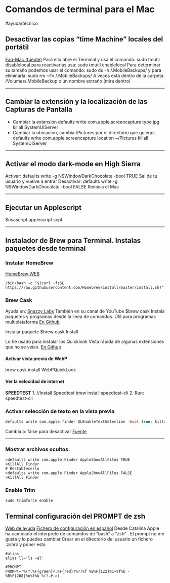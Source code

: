 # Comandos de terminal para el Mac
#ayuda/técnico 
## Desactivar las copias “time Machine” locales del portátil
[Faq-Mac (fuente)](http://www.faq-mac.com/2017/02/desactivar-las-copia-de-seguridad-locales-de-time-machine-en-portatiles/)
Para ello abre el Terminal y usa el comando:
sudo tmutil disablelocal
para reactivarlas usa:
sudo tmutil enablelocal
Para determinar su tamaño podemos usar el comando:
sudo du -h /.MobileBackups/
y para eliminarla:
sudo rm -rfv /.MobileBackups/
A veces está dentro de la carpeta /Volumes/.MobileBackup o un nombre extraño (mira dentro)
- - - -
## Cambiar la extensión y la localización de las Capturas de Pantalla
- Cambiar la extensión
defaults write com.apple.screencapture type jpg
killall SystemUIServer
- Cambiar la ubicación, cambia /Pictures por el directorio que quieras.
defaults write com.apple.screencapture location ~/Pictures
killall SystemUIServer
- - - -
## Activar el modo dark-mode en High Sierra
Activar:
defaults write -g NSWindowDarkChocolate -bool TRUE
Sal de tu usuario y vuelve a entrar
Desactivar:
defaults write -g NSWindowDarkChocolate -bool FALSE
Reinicia el Mac
- - - -
## Ejecutar un Applescript 
$osascript applescript.scpt
- - - -
## Instalador de Brew para Terminal. Instalas paquetes desde terminal
### Instalar HomeBrew
[HomeBrew WEB](https://brew.sh/)
``` 
/bin/bash -c "$(curl -fsSL https://raw.githubusercontent.com/Homebrew/install/master/install.sh)"

```

### Brew Cask
Ayuda en: [Snazzy Labs](https://pastebin.com/jV9XzPrs) También en su canal de YouTube
$brew cask
Instala paquetes y programas desde la linea de comandos. Útil para programas multiplataforma
[En Github](https://github.com/Homebrew/homebrew-cask/blob/master/USAGE.md)

Instalar paquete
$brew cask Install <paquete>

Lo he usado para instalar los Quicklook Vista rápida de algunas extensiones que no se veían.
[En Githup](https://github.com/sindresorhus/quick-look-plugins/blob/master/readme.md)
#### Activar vista previa de WebP
brew cask install WebPQuickLook
#### Ver la velocidad de internet
 **SPEEDTEST**
	1. //Install Speedtest         brew install speedtest-cli
	2. Run:                        speedtest-cli




### Activar selección de texto en la vista previa
``` c
defaults write com.apple.finder QLEnableTextSelection -bool true; killall Finder
```

Cambia a: false para desactivar
[Fuente](https://coderwall.com/p/94rlia/copy-text-code-from-osx-quicklook-directly)

- - - -
### Mostrar archivos ocultos.
``` 
>defaults write com.apple.Finder AppleShowAllFiles TRUE
>KillAll Finder
# Restablecerlo 
>defaults write com.apple.Finder AppleShowAllFiles FALSE
>KillAll Finder
```

### Enable Trim
``` 
sudo trimforce enable
```

## Terminal configuración del PROMPT de zsh
[Web de ayuda](https://scriptingosx.com/2019/07/moving-to-zsh-06-customizing-the-zsh-prompt/) [Fichero de configuración en español](https://gist.github.com/3rn3st0/c51af47b73927479953e)
Desde Catalina Apple ha cambiado el interprete de comandos de “bash” a “zsh” .
El prompt no me gusta y lo puedes cambiar 
Crear en el directorio del usuario un fichero .zshrc y poner esto 
``` 
#alias
alias ll='ls -al'

#PROMPT
PROMPT='%(?.%F{green}√.%F{red}?%?)%f %B%F{122}%1~%f%b · %B%F{208}%n%f%b %(!.#.>) '
```